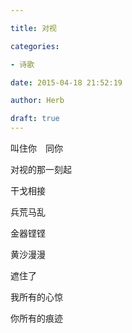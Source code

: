 ```yaml
---

title: 对视

categories:

- 诗歌

date: 2015-04-18 21:52:19

author: Herb

draft: true
---
```


叫住你　同你

对视的那一刻起

干戈相接

兵荒马乱

金器铿铿

黄沙漫漫

遮住了

我所有的心惊

你所有的痕迹